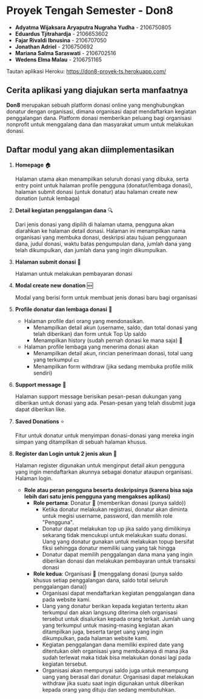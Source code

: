 # Proyek Tengah Semester - Don8

- **Adyatma Wijaksara Aryaputra Nugraha Yudha** - 2106750805
- **Eduardus Tjitrahardja** - 2106653602
- **Fajar Rivaldi Ibnusina** - 2106707050
- **Jonathan Adriel** - 2106750692
- **Mariana Salma Saraswati** - 2106702516
- **Wedens Elma Malau** - 2106751165
  
Tautan aplikasi Heroku: https://don8-proyek-ts.herokuapp.com/

## Cerita aplikasi yang diajukan serta manfaatnya
**Don8** merupakan sebuah platform donasi online yang menghubungkan donatur dengan organisasi, dimana organisasi dapat mendaftarkan kegiatan penggalangan dana. Platform donasi memberikan peluang bagi organisasi nonprofit untuk menggalang dana dan masyarakat umum untuk melakukan donasi.

## Daftar modul yang akan diimplementasikan
1. **Homepage** 🏠
   
   Halaman utama akan menampilkan seluruh donasi yang dibuka, serta entry point untuk halaman profile pengguna (donatur/lembaga donasi), halaman submit donasi (untuk donatur) atau halaman create new donation (untuk lembaga)

2. **Detail kegiatan penggalangan dana** 🔍
   
   Dari jenis donasi yang dipilih di halaman utama, pengguna akan diarahkan ke halaman detail donasi. Halaman ini menampilkan nama organisasi yang membuka donasi, deskripsi atau tujuan penggunaan dana, judul donasi, waktu batas pengumpulan dana, jumlah dana yang telah dikumpulkan, dan jumlah dana yang ingin dikumpulkan.
   
3. **Halaman submit donasi** 📩

   Halaman untuk melakukan pembayaran donasi

4. **Modal create new donation** 🆕
   
   Modal yang berisi form untuk membuat jenis donasi baru bagi organisasi

5. **Profile donatur dan lembaga donasi** 👤
   - Halaman profile dari orang yang mendonasikan. 
     - Menampilkan detail akun (username, saldo, dan total donasi yang telah diberikan) dan form untuk Top Up saldo 
     - Menampilkan history (sudah pernah donasi ke mana saja) 📆
   - Halaman profile lembaga yang menerima donasi akan
     - Menampilkan detail akun, rincian penerimaan donasi, total uang yang terkumpul 💵
     - Menampilkan form withdraw (jika sedang membuka profile milik sendiri)

6. **Support message** 💌

   Halaman support message berisikan pesan-pesan dukungan yang diberikan untuk donasi yang ada. Pesan-pesan yang telah disubmit juga dapat diberikan like.

7. **Saved Donations** ⭐
   
   Fitur untuk donatur untuk menyimpan donasi-donasi yang mereka ingin simpan yang ditampilkan di sebuah halaman khusus. 

8. **Register dan Login untuk 2 jenis akun** 📝
   
   Halaman register digunakan untuk menginput detail akun pengguna yang ingin mendaftarkan akunnya sebagai donatur ataupun organisasi. Halaman login.

   - **Role atau peran pengguna beserta deskripsinya (karena bisa saja lebih dari satu jenis pengguna yang mengakses aplikasi)**
      - **Role pertama**: Donatur 👥 (memberikan donasi (punya saldo)) 
        - Ketika donatur melakukan registrasi, donatur akan diminta untuk megisi username, password, dan memilih role "Pengguna".
        - Donatur dapat melakukan top up jika saldo yang dimilikinya sekarang tidak mencukupi untuk melakukan suatu donasi. Uang yang donatur gunakan untuk melakukan topup bersifat fiksi sehingga donatur memiliki uang yang tak hingga
        - Donatur dapat memilih penggalangan dana mana yang ingin diberikan donasi dan melakukan pembayaran untuk transaksi donasi
      - **Role kedua**: Organisasi 🏢 (menggalang donasi (punya saldo khusus setiap penggalangan dana, saldo total seluruh penggalangan dana)) 
        - Organisasi dapat mendaftarkan kegiatan penggalangan dana pada website kami.
        - Uang yang donatur berikan kepada kegiatan tertentu akan terkumpul dan akan langsung diterima oleh organisasi tersebut untuk disalurkan kepada orang terkait. Jumlah uang yang terkumpul untuk masing-masing kegiatan akan ditampilkan juga, beserta target uang yang ingin dikumpulkan, pada halaman website kami.
        - Kegiatan penggalangan dana memiliki expired date yang ditentukan oleh organisasi yang membukanya di mana jika sudah terlewat maka tidak bisa melakukan donasi lagi pada kegiatan tersebut.
        - Organisasi akan mempunyai saldo juga untuk menampung uang yang berasal dari donatur. Organisasi dapat melakukan withdraw jika suatu saat ingin digunakan untuk diberikan kepada orang yang dituju dan sedang membutuhkan.
